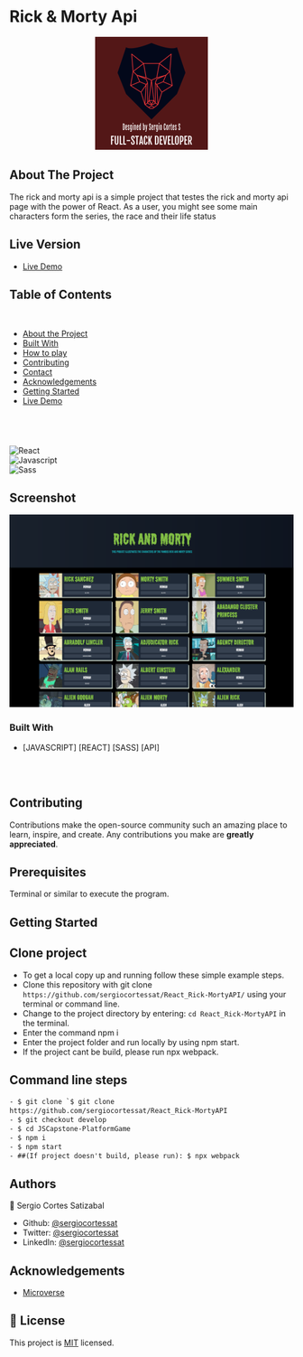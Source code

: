 # Rick & Morty Api

<p align="center">
  <img height="auto" src="customlogo.png">
</p>

## About The Project

The rick and morty api is a simple project that testes the rick and morty api page with the power of React. As a user, you might see some main characters form the series, the race and their life status

## Live Version

- [Live Demo](https://sergiocortessat.github.io/React_Rick-MortyAPI/)

## Table of Contents

<br />

- [About the Project](#about-the-project)
- [Built With](#built-with)
- [How to play](#how-to-play)
- [Contributing](#contributing)
- [Contact](#authors)
- [Acknowledgements](#acknowledgements)
- [Getting Started](#getting-started)
- [Live Demo](#live-version)

#

<br />

![React](https://img.shields.io/badge/React-092E20?style=for-the-badge&logo=react&logoColor=white) <br/>
![Javascript](https://img.shields.io/badge/Javascript-3776AB?style=for-the-badge&logo=javascript&logoColor=white) <br/>
![Sass](https://img.shields.io/badge/Sass-092E20?style=for-the-badge&logo=sass&logoColor=white) <br/>

## Screenshot

<p align="center">
  <img height="auto" src="Screenshot.png">
</p>

### Built With

- [JAVASCRIPT] [REACT] [SASS] [API]

<br />


<!-- ABOUT THE PROJECT   -->

<br />

## Contributing

Contributions make the open-source community such an amazing place to learn, inspire, and create. Any contributions you make are **greatly appreciated**.

## Prerequisites

Terminal or similar to execute the program.

## Getting Started

## Clone project

- To get a local copy up and running follow these simple example steps.
- Clone this repository with git clone `https://github.com/sergiocortessat/React_Rick-MortyAPI/` using your terminal or command line.
- Change to the project directory by entering: `cd React_Rick-MortyAPI` in the terminal.
- Enter the command npm i
- Enter the project folder and run locally by using npm start.
- If the project cant be build, please run npx webpack.

## Command line steps

```
- $ git clone `$ git clone https://github.com/sergiocortessat/React_Rick-MortyAPI
- $ git checkout develop
- $ cd JSCapstone-PlatformGame
- $ npm i
- $ npm start
- ##(If project doesn't build, please run): $ npx webpack
```

## Authors

👤 Sergio Cortes Satizabal

- Github: [@sergiocortessat](https://github.com/sergiocortessat)
- Twitter: [@sergiocortessat](https://twitter.com/sergiocortessat)
- LinkedIn: [@sergiocortessat](https://linkedin.com/in/sergiocortessat)

<!-- ACKNOWLEDGEMENTS -->

## Acknowledgements

- [Microverse](https://www.microverse.org/)

## 📝 License

This project is [MIT](https://github.com/sergiocortessat/sergiocortessat/blob/main/LICENSE) licensed.
